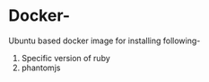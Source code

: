 # Docker-

Ubuntu based docker image for installing following-

1. Specific version of ruby 
2. phantomjs

